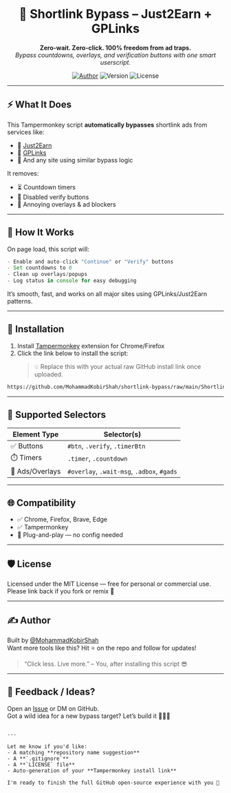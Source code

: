 
<h1 align="center">🧨 Shortlink Bypass – Just2Earn + GPLinks</h1>

<p align="center">
  <b>Zero-wait. Zero-click. 100% freedom from ad traps.</b><br>
  <i>Bypass countdowns, overlays, and verification buttons with one smart userscript.</i>
</p>

<p align="center">
  <a href="https://github.com/MohammadKobirShah"><img alt="Author" src="https://img.shields.io/badge/Author-Mohammad%20Kobir%20Shah-blue?style=flat-square"></a>
  <img alt="Version" src="https://img.shields.io/badge/version-2025.04.10-purple?style=flat-square">
  <img alt="License" src="https://img.shields.io/badge/license-MIT-green?style=flat-square">
</p>

---

## ⚡ What It Does

This Tampermonkey script **automatically bypasses** shortlink ads from services like:

- 🔗 [Just2Earn](https://just2earn.com)
- 🔗 [GPLinks](https://gplinks.in)
- 🧪 And any site using similar bypass logic

It removes:
- ⏳ Countdown timers
- 🚫 Disabled verify buttons
- 🧼 Annoying overlays & ad blockers

---

## 🧠 How It Works

On page load, this script will:
```js
- Enable and auto-click "Continue" or "Verify" buttons
- Set countdowns to 0
- Clean up overlays/popups
- Log status in console for easy debugging
```

It’s smooth, fast, and works on all major sites using GPLinks/Just2Earn patterns.

---

## 🚀 Installation

1. Install [Tampermonkey](https://tampermonkey.net/) extension for Chrome/Firefox
2. Click the link below to install the script:
   > 💡 Replace this with your actual raw GitHub install link once uploaded.

```bash
https://github.com/MohammadKobirShah/shortlink-bypass/raw/main/ShortlinkBypass.user.js
```

---

## 🧩 Supported Selectors

| Element Type | Selector(s) |
|--------------|-------------|
| ✅ Buttons   | `#btn`, `.verify`, `.timerBtn` |
| ⏱️ Timers    | `.timer`, `.countdown` |
| 🚫 Ads/Overlays | `#overlay`, `.wait-msg`, `.adbox`, `#gads` |

---

## 🌐 Compatibility

- ✅ Chrome, Firefox, Brave, Edge  
- ✅ Tampermonkey  
- 🧬 Plug-and-play — no config needed

---

## 🛡️ License

Licensed under the MIT License — free for personal or commercial use.  
Please link back if you fork or remix 🫶

---

## ✍️ Author

Built by [@MohammadKobirShah](https://github.com/MohammadKobirShah)  
Want more tools like this? Hit ⭐ on the repo and follow for updates!

> “Click less. Live more.” – You, after installing this script 😎

---

## 💬 Feedback / Ideas?

Open an [Issue](https://github.com/MohammadKobirShah/shortlink-bypass/issues) or DM on GitHub.  
Got a wild idea for a new bypass target? Let’s build it 🔧🤖🔨
```

---

Let me know if you'd like:
- A matching **repository name suggestion**
- A **`.gitignore`**
- A **`LICENSE` file**
- Auto-generation of your **Tampermonkey install link**

I'm ready to finish the full GitHub open-source experience with you 💯
